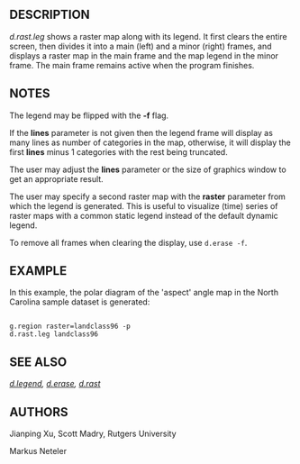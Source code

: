 
## DESCRIPTION

*d.rast.leg* shows a raster map along with its legend.
It first clears the entire screen, then divides it
into a main (left) and a minor (right) frames, and displays a raster
map in the main frame and the map legend in the minor frame. The main
frame remains active when the program finishes.

## NOTES

The legend may be flipped with the **-f** flag.

If the **lines** parameter is not given then the legend frame will
display as many lines as number of categories in the map, otherwise, it
will display the first **lines** minus 1 categories with the
rest being truncated.

The user may adjust the **lines** parameter or
the size of graphics window to get an appropriate result.

The user may specify a second raster map with the **raster** parameter from
which the legend is generated. This is useful to visualize (time) series of
raster maps with a common static legend instead of the default dynamic legend.

To remove all frames when clearing the display, use
`d.erase -f`.

## EXAMPLE

In this example, the polar diagram of the 'aspect' angle map in the
North Carolina sample dataset is generated:

```

g.region raster=landclass96 -p
d.rast.leg landclass96

```

## SEE ALSO

*[d.legend](d.legend.html),
[d.erase](d.erase.html),
[d.rast](d.rast.html)*

## AUTHORS

Jianping Xu, Scott Madry, Rutgers University

Markus Neteler
